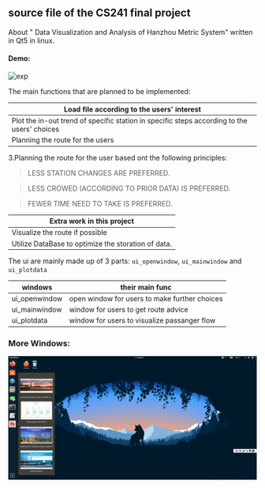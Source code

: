 
## source file of the CS241 final project
About " Data Visualization and Analysis of Hanzhou Metric System" written in Qt5 in linux.

#### Demo:

![exp](https://github.com/xavihart/CS241_QtProj/blob/master/openwindow.PNG=200x400)



The main functions that are planned to be implemented:

|Load file according to the users' interest|
|-|
|Plot the in-out trend of specific station in specific steps according to the users' choices|
|Planning the route for the users|



3.Planning the route for the user based ont the following principles:

>LESS STATION CHANGES ARE PREFERRED.

>LESS CROWED (ACCORDING TO PRIOR DATA) IS PREFERRED.

>FEWER TIME NEED TO TAKE IS  PREFERRED.



|Extra work in this project|
|-|
|Visualize the route if possible|
|Utilize DataBase to optimize the storation of data.|

The ui are mainly made up of 3 parts: `ui_openwindow`, `ui_mainwindow` and `ui_plotdata`

|windows|their main func|
|-|-|
|ui_openwindow|open window for users to make further choices|
|ui_mainwindow|window for users to get route advice|
|ui_plotdata|window for users to visualize passanger flow|


 ###   More Windows:
 ![exp](https://github.com/xavihart/CS241_QtProj/blob/master/designPic.PNG)


